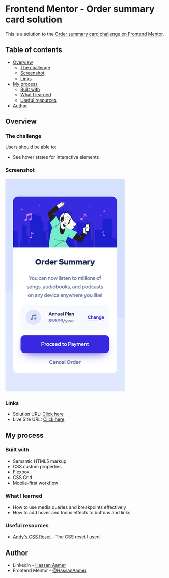 # Frontend Mentor - Order summary card solution

This is a solution to the [Order summary card challenge on Frontend Mentor](https://www.frontendmentor.io/challenges/order-summary-component-QlPmajDUj).

## Table of contents

- [Overview](#overview)
  - [The challenge](#the-challenge)
  - [Screenshot](#screenshot)
  - [Links](#links)
- [My process](#my-process)
  - [Built with](#built-with)
  - [What I learned](#what-i-learned)
  - [Useful resources](#useful-resources)
- [Author](#author)
## Overview

### The challenge

Users should be able to:

- See hover states for interactive elements

### Screenshot

<img src="ss.png" width="375" height="667" />

### Links

- Solution URL: [Click here](https://www.frontendmentor.io/challenges/order-summary-component-QlPmajDUj/hub)
- Live Site URL: [Click here](https://animated-florentine-0b272e.netlify.app)

## My process

### Built with

- Semantic HTML5 markup
- CSS custom properties
- Flexbox
- CSS Grid
- Mobile-first workflow

### What I learned

- How to use media queries and breakpoints effectively
- How to add hover and focus effects to buttons and links

### Useful resources

- [Andy's CSS Reset](https://gist.github.com/Asjas/4b0736108d56197fce0ec9068145b421) - The CSS reset I used

## Author

- LinkedIn - [Hassan Aamer](https://www.linkedin.com/in/hassan-aamer/)
- Frontend Mentor - [@HassanAamer](https://www.frontendmentor.io/profile/HassanAamer)

